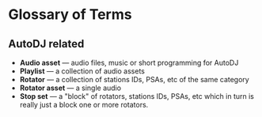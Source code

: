 # Glossary of Terms

## AutoDJ related

* **Audio asset** &mdash; audio files, music or short programming for AutoDJ
* **Playlist** &mdash; a collection of audio assets
* **Rotator** &mdash; a collection of stations IDs, PSAs, etc of the same category
* **Rotator asset** &mdash; a single audio
* **Stop set** &mdash; a "block" of rotators, stations IDs, PSAs, etc which in turn is really
  just a block one or more rotators.
